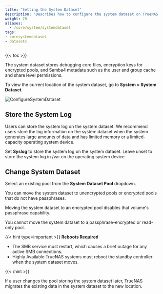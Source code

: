 ```yaml
---
title: "Setting the System Dataset"
description: "Describes how to configure the system dataset on TrueNAS CORE."
weight: 70
aliases:
  - /core/system/systemdataset
tags:
- coresystemdataset
- datasets
---
```


{{< toc >}}

The system dataset stores debugging core files, encryption keys for encrypted pools, and Samba4 metadata such as the user and group cache and share level permissions.

To view the current location of the system dataset, go to **System > System Dataset**.

![ConfigureSystemDataset](/images/CORE/System/ConfigureSystemDataset.png "Configure System Dataset")

## Store the System Log

Users can store the system log on the system dataset.
We recommend users store the log information on the system dataset when the system generates large amounts of data and has limited memory or a limited-capacity operating system device.

Set **Syslog** to store the system log on the system dataset.
Leave unset to store the system log in <file>/var</file> on the operating system device.

## Change System Dataset

Select an existing pool from the **System Dataset Pool** dropdown.

You can move the system dataset to unencrypted pools or encrypted pools that do not have passphrases.

Moving the system dataset to an encrypted pool disables that volume's passphrase capability.

You cannot move the system dataset to a passphrase-encrypted or read-only pool.

{{< hint type=important >}}
**Reboots Required**

* The SMB service must restart, which causes a brief outage for any active SMB connections.
* Highly Available TrueNAS systems must reboot the standby controller when the system dataset moves.

{{< /hint >}}

If a user changes the pool storing the system dataset later, TrueNAS migrates the existing data in the system dataset to the new location.
